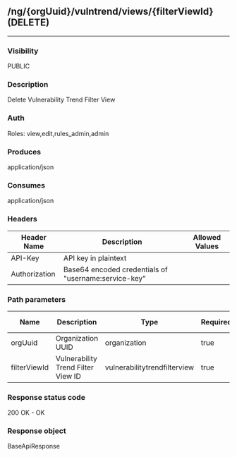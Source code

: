 ## /ng/{orgUuid}/vulntrend/views/{filterViewId} (DELETE)
---
### Visibility
PUBLIC
### Description
Delete Vulnerability Trend Filter View
### Auth
Roles: view,edit,rules_admin,admin
### Produces
application/json
### Consumes
application/json
### Headers
| Header Name | Description | Allowed Values |
| ----------- | ----------- | ----------- |
| API-Key | API key in plaintext |  |
| Authorization | Base64 encoded credentials of &quot;username:service-key&quot; |  |
### Path parameters
| Name | Description | Type | Required | Allowed Values |
| ----------- | ----------- | ----------- | ----------- | ----------- |
| orgUuid | Organization UUID | organization | true | String |
| filterViewId | Vulnerability Trend Filter View ID | vulnerabilitytrendfilterview | true | Long |
### Response status code
200 OK - OK
### Response object
BaseApiResponse
